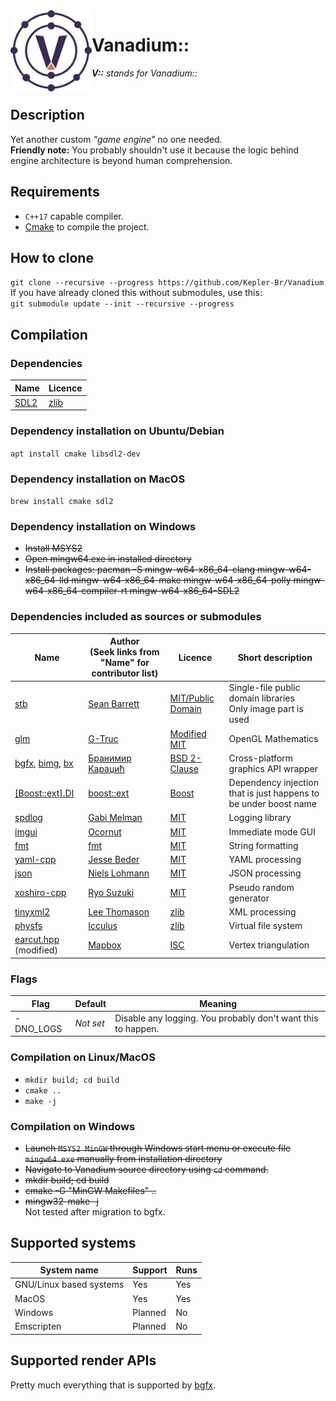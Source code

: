 <img align="left" src="misc/logo.svg" width="130px"/>

# Vanadium::

***V::** stands for Vanadium::*  
<br/>

<!-- ![Vanadium](misc/logo.png "Vanadium")   -->
<!-- [![License](https://img.shields.io/badge/license-MIT-brightgreen.svg)](https://en.wikipedia.org/wiki/MIT_License) -->

## Description
Yet another custom *"game engine"* no one needed.  
**Friendly note:** You probably shouldn't use it because the logic behind engine architecture is beyond human comprehension.  

## Requirements

* `C++17` capable compiler.
* [Cmake](https://cmake.org/) to compile the project.

## How to clone

`git clone --recursive --progress https://github.com/Kepler-Br/Vanadium`  
If you have already cloned this without submodules, use this:  
`git submodule update --init --recursive --progress`

## Compilation

### Dependencies

| Name                            | Licence                                    |
| -------------                   | -------------                              |
| [SDL2](https://www.libsdl.org/) | [zlib](https://www.libsdl.org/license.php) |

### Dependency installation on Ubuntu/Debian

`apt install cmake libsdl2-dev`

### Dependency installation on MacOS

`brew install cmake sdl2`

### Dependency installation on Windows

* ~~Install MSYS2~~
* ~~Open mingw64.exe in installed directory~~
* ~~Install
  packages: pacman -S mingw-w64-x86_64-clang mingw-w64-x86_64-lld mingw-w64-x86_64-make mingw-w64-x86_64-polly mingw-w64-x86_64-compiler-rt mingw-w64-x86_64-SDL2~~

### Dependencies included as sources or submodules

| Name                                                          | Author<br/>(Seek links from "Name" for contributor list) | Licence                                                                      | Short description                                                |
| -------------                                                 | -------------                                            | -------------                                                                | -------------                                                    |
| [stb](https://github.com/nothings/stb)                        | [Sean Barrett](http://nothings.org)                      | [MIT/Public Domain](https://github.com/nothings/stb/blob/master/LICENSE)     | Single-file public domain libraries<br/>Only image part is used  |
| [glm](https://github.com/g-truc/glm)                          | [G-Truc](http://www.g-truc.net)                          | [Modified MIT](https://github.com/g-truc/glm/blob/master/manual.md#section0) | OpenGL Mathematics                                               |
| [bgfx][bgfx-link], [bimg][bimg-link], [bx][bx-link]           | [Бранимир Караџић](https://github.com/bkaradzic)         | [BSD 2-Clause](https://github.com/bkaradzic/bgfx/blob/master/LICENSE)        | Cross-platform graphics API wrapper                              |
| [\[Boost::ext\].DI](https://github.com/boost-ext/di)          | [boost::ext](https://github.com/boost-ext)               | [Boost](https://www.boost.org/LICENSE_1_0.txt)                               | Dependency injection that is just happens to be under boost name |
| [spdlog](https://github.com/gabime/spdlog)                    | [Gabi Melman](https://github.com/gabime)                 | [MIT](https://github.com/gabime/spdlog/blob/v1.x/LICENSE)                    | Logging library                                                  |
| [imgui](https://github.com/ocornut/imgui)                     | [Ocornut](https://www.miracleworld.net/)                 | [MIT](https://github.com/ocornut/imgui/blob/master/LICENSE.txt)              | Immediate mode GUI                                               |
| [fmt](https://github.com/fmtlib/fmt)                          | [fmt](https://fmt.dev/latest/index.html)                 | [MIT](https://github.com/fmtlib/fmt/blob/master/LICENSE.rst)                 | String formatting                                                |
| [yaml-cpp](https://github.com/jbeder/yaml-cpp)                | [Jesse Beder](https://github.com/jbeder)                 | [MIT](https://github.com/jbeder/yaml-cpp/blob/master/LICENSE)                | YAML processing                                                  |
| [json](https://github.com/nlohmann/json)                      | [Niels Lohmann](http:/nlohmann.me)                       | [MIT](https://github.com/nlohmann/json/blob/develop/LICENSE.MIT)             | JSON  processing                                                 |
| [xoshiro-cpp](https://github.com/Reputeless/Xoshiro-cpp)      | [Ryo Suzuki](https://github.com/Reputeless)              | [MIT](https://github.com/Reputeless/Xoshiro-cpp/blob/master/LICENSE)         | Pseudo random generator                                          |
| [tinyxml2](https://github.com/leethomason/tinyxml2)           | [Lee Thomason](www.grinninglizard.com)                   | [zlib](https://github.com/leethomason/tinyxml2/blob/master/LICENSE.txt)      | XML processing                                                   |
| [physfs](https://github.com/icculus/physfs)                   | [Icculus](https://icculus.org/)                          | [zlib](https://hg.icculus.org/icculus/physfs/_raw-file/tip/LICENSE.txt)      | Virtual file system                                              |
| [earcut.hpp](https://github.com/mapbox/earcut.hpp) (modified) | [Mapbox](https://www.mapbox.com/)                        | [ISC](https://github.com/mapbox/earcut.hpp/blob/master/LICENSE)              | Vertex triangulation                                             |

[bgfx-link]: https://github.com/bkaradzic/bgfx
[bimg-link]: https://github.com/bkaradzic/bimg
[bx-link]: https://github.com/bkaradzic/bx

### Flags

| Flag          | Default       | Meaning                                                      |
| ------------- | ------------- | -------------                                                |
| -DNO_LOGS     | *Not set*     | Disable any logging. You probably don't want this to happen. |

### Compilation on Linux/MacOS

* `mkdir build; cd build`
* `cmake ..`
* `make -j`

### Compilation on Windows

* ~~Launch `MSYS2 MinGW` through Windows start menu or execute file `mingw64.exe` manually from installation directory~~
* ~~Navigate to Vanadium source directory using `cd` command.~~  
* ~~mkdir build; cd build~~
* ~~cmake -G "MinGW Makefiles" ..~~  
* ~~mingw32-make -j~~  
Not tested after migration to bgfx.

## Supported systems

| System name             | Support       | Runs          |
| -------------           | ------------- | ------------- |
| GNU/Linux based systems | Yes           | Yes           |
| MacOS                   | Yes           | Yes           |
| Windows                 | Planned       | No            |
| Emscripten              | Planned       | No            |

## Supported render APIs

Pretty much everything that is supported by [bgfx](https://github.com/bkaradzic/bgfx).
